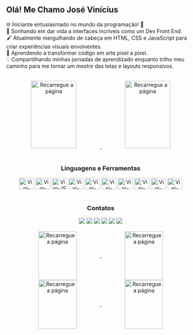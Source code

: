 ## Olá! Me Chamo José Vinícius
🌐 Iniciante entusiasmado no mundo da programação! 🚀<br>
🎨 Sonhando em dar vida a interfaces incríveis como um Dev Front End.<br>
🖌️ Atualmente mergulhando de cabeça em HTML, CSS e JavaScript para criar experiências visuais envolventes.<br>
🎉 Aprendendo a transformar código em arte pixel a pixel.<br>
💡 Compartilhando minhas jornadas de aprendizado enquanto trilho meu caminho para me tornar um mestre das telas e layouts responsivos.<br><br>

<div display="inline_block" align="center">
  <a href="https://github.com/jvinioliveira">
    <img height="180em" width="49%" alt="Recarregue a página" src="https://github-readme-stats-jvinioliveira.vercel.app/api?username=jvinioliveira&show_icons=true&theme=vue&rank_icon=github&custom_title=Minhas%20Estatísticas%20No%20GitHub">
    <img height="180em" width="49%" alt="Recarregue a página" src="https://github-readme-stats-jvinioliveira.vercel.app/api/top-langs/?username=jvinioliveira&theme=vue&custom_title=Linguagens%20Mais%20Utilizadas&layout=compact&size_weight=0.5&count_weight=0.5">
  </a>
</div>
<br>
<div display="inline_block" align="center" >
  <h3>Linguagens e Ferramentas</h3> 
  <a href="https://www.w3schools.com/html/"><img align="center" alt="Vini-Html" height="30" width="40" src="https://cdn.jsdelivr.net/gh/devicons/devicon/icons/html5/html5-original.svg"></a>
  <a href="https://www.w3schools.com/css/"><img align="center" alt="Vini-Css" height="30" width="40" src="https://cdn.jsdelivr.net/gh/devicons/devicon/icons/css3/css3-original.svg"></a>
  <a href="https://www.w3schools.com/js/"><img align="center" alt="Vini-JS" height="30" width="40" src="https://cdn.jsdelivr.net/gh/devicons/devicon/icons/javascript/javascript-original.svg"></a>
  <a href="https://sass-lang.com/documentation/"><img align="center" alt="Vini-Sass" height="30" width="40" src="https://cdn.jsdelivr.net/gh/devicons/devicon/icons/sass/sass-original.svg"></a>
  <a href="https://docs.python.org/3/"><img align="center" alt="Vini-Python" height="30" width="40" src="https://cdn.jsdelivr.net/gh/devicons/devicon/icons/python/python-original.svg"></a>
  <a href="https://getbootstrap.com/"><img align="center" alt="Vini-BootStrap" height="30" width="40" src="https://cdn.jsdelivr.net/gh/devicons/devicon/icons/bootstrap/bootstrap-original.svg"></a>
  <a href="https://git-scm.com/doc"><img align="center" alt="Vini-Git" height="30" width="40" src="https://cdn.jsdelivr.net/gh/devicons/devicon/icons/git/git-original.svg"></a>
  <a href="https://learn.microsoft.com/pt-br/windows/"><img align="center" alt="Vini-Win" height="30" width="40" src="https://cdn.jsdelivr.net/gh/devicons/devicon/icons/windows8/windows8-original.svg"></a>
  <a href="https://code.visualstudio.com/docs"><img align="center" alt="Vini-" height="30" width="40" src="https://cdn.jsdelivr.net/gh/devicons/devicon/icons/vscode/vscode-original.svg"></a>
  <a href="https://docs.kernel.org/"><img align="center" alt="Vini-" height="30" width="40" src="https://cdn.jsdelivr.net/gh/devicons/devicon/icons/linux/linux-original.svg"></a>
</div>
<br>
<div display="inline_block" align="center">
  <h3>Contatos</h3>
  <a href="https://www.linkedin.com/in/jvinioliveira/" target="_blank"><img src="https://img.shields.io/badge/LinkedIn-0077B5?style=for-the-badge&logo=linkedin&logoColor=white""></a>
  <a href="mailto:jvinicius_andrade@hotmail.com?subject=&body=" target="_blank"><img src="https://img.shields.io/badge/Microsoft_Outlook-0078D4?style=for-the-badge&logo=microsoft-outlook&logoColor=white""></a>
  <a href="https://api.whatsapp.com/send?1=pt_BR&phone=5592992139057" target="_blank"><img src="https://img.shields.io/badge/WhatsApp-25D366?style=for-the-badge&logo=whatsapp&logoColor=white""></a>
  <a href="https://t.me/vnz_br" target="_blank"><img src="https://img.shields.io/badge/Telegram-2CA5E0?style=for-the-badge&logo=telegram&logoColor=white"></a>
  <a href="https://twitter.com/jvini_br" target="_blank"><img src="https://img.shields.io/badge/X-000?style=for-the-badge&logo=X&logoColor=FFF&color=000"></a>
  <a href="https://discord.com/channels/@me455550334853709834" target="_blank"><img src="https://img.shields.io/badge/Discord-7289DA?style=for-the-badge&logo=discord&logoColor=white"></a>
</div>
<br>
<div display="inline_block" align="center" >
  <a href="https://github.com/jvinioliveira?tab=repositories">
  <img height="130em" width="45%" align="center" alt="Recarregue a página" src="https://github-readme-stats-jvinioliveira.vercel.app/api/pin/?username=jvinioliveira&repo=e-comerce-headphone&theme=vue">
  <img height="130em" width="45%" align="center" alt="Recarregue a página" src="https://github-readme-stats-jvinioliveira.vercel.app/api/pin/?username=jvinioliveira&repo=landingPageBalleBot&theme=vue">
  <img height="130em" width="45%" align="center" alt="Recarregue a página" src="https://github-readme-stats-jvinioliveira.vercel.app/api/pin/?username=jvinioliveira&repo=projectPortfolio&theme=vue">
  <img height="130em" width="45%" align="center" alt="Recarregue a página" src="https://github-readme-stats-jvinioliveira.vercel.app/api/pin/?username=jvinioliveira&repo=projetoBootStrap&theme=vue">
  </a>
</div>
